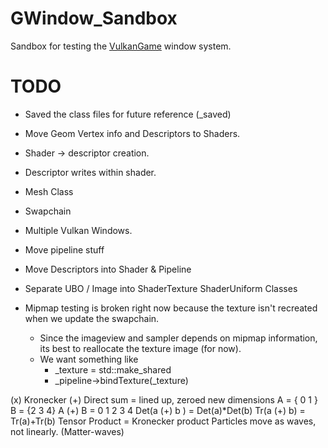 # GWindow_Sandbox
Sandbox for testing the [VulkanGame](https://github.com/metalmario971/VulkanGame) window system.

# TODO
* Saved the class files for future reference (_saved)

* Move Geom Vertex info and Descriptors to Shaders.
* Shader -> descriptor creation.
* Descriptor writes within shader.

* Mesh Class
* Swapchain
* Multiple Vulkan Windows.
* Move pipeline stuff

* Move Descriptors into Shader & Pipeline 

* Separate UBO / Image into ShaderTexture ShaderUniform Classes

* Mipmap testing is broken right now because the texture isn't recreated when we update the swapchain.
  * Since the imageview and sampler depends on mipmap information, its best to reallocate the texture image (for now).
  * We want something like
    * _texture = std::make_shared<VulkanTextureImage>
    * _pipeline->bindTexture(_texture)



(x) Kronecker
(+) Direct sum = lined up, zeroed new dimensions
A = { 0 1 } B = {2 3 4}
A (+) B = 0 1 2 3 4
Det(a (+) b ) = Det(a)*Det(b)
Tr(a (+) b) = Tr(a)+Tr(b)
Tensor Product = Kronecker product
Particles move as waves, not linearly. (Matter-waves)
